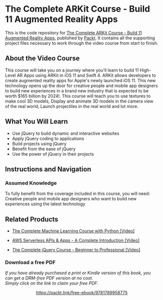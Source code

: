 # The Complete ARKit Course - Build 11 Augmented Reality Apps
This is the code repository for [The Complete ARKit Course - Build 11 Augmented Reality Apps](https://www.packtpub.com/web-development/complete-jquery-course-beginner-professional-video?utm_source=github&utm_medium=repository&utm_campaign=9781789612837), published by [Packt](https://www.packtpub.com/?utm_source=github). It contains all the supporting project files necessary to work through the video course from start to finish.
## About the Video Course
This course will take you on a journey where you'll learn to build 11 High-Level AR Apps using ARKit in iOS 11 and Swift 4. ARKit allows developers to create augmented reality apps for Apple's newly launched iOS 11. This new technology opens up the door for creative people and mobile app designers to build new experiences in a brand new industry that is expected to be worth $165 billion by 2024!. This course will teach you to use textures to make cool 3D models, Display and animate 3D models in the camera view of the real world, Launch projectiles in the real world and lot more.

<H2>What You Will Learn</H2>
<DIV class=book-info-will-learn-text>
<UL>
<LI>Use jQuery to build dynamic and interactive websites 
<LI>Apply jQuery coding to applications 
<LI>Build projects using jQuery 
<LI>Benefit from the ease of jQuery 
<LI>Use the power of jQuery in their projects </LI></UL></DIV>

## Instructions and Navigation
### Assumed Knowledge
To fully benefit from the coverage included in this course, you will need:<br/>
Creative people and mobile app designers who want to build new experiences using the latest technology

## Related Products
* [The Complete Machine Learning Course with Python [Video]](https://www.packtpub.com/application-development/complete-machine-learning-course-python-video?utm_source=github&utm_medium=repository&utm_campaign=9781789953725)

* [AWS Serverless APIs & Apps - A Complete Introduction [Video]](https://www.packtpub.com/virtualization-and-cloud/aws-serverless-apis-apps-complete-introduction-video?utm_source=github&utm_medium=repository&utm_campaign=9781789954340)

* [The Complete jQuery Course - Beginner to Professional [Video]](https://www.packtpub.com/web-development/complete-jquery-course-beginner-professional-video?utm_source=github&utm_medium=repository&utm_campaign=9781789612837)

### Download a free PDF

 <i>If you have already purchased a print or Kindle version of this book, you can get a DRM-free PDF version at no cost.<br>Simply click on the link to claim your free PDF.</i>
<p align="center"> <a href="https://packt.link/free-ebook/9781789958775">https://packt.link/free-ebook/9781789958775 </a> </p>